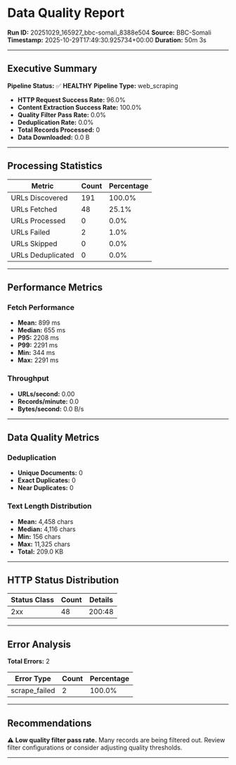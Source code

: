 # Data Quality Report

**Run ID:** 20251029_165927_bbc-somali_8388e504
**Source:** BBC-Somali
**Timestamp:** 2025-10-29T17:49:30.925734+00:00
**Duration:** 50m 3s

---

## Executive Summary

**Pipeline Status:** ✅ **HEALTHY**
**Pipeline Type:** web_scraping

- **HTTP Request Success Rate:** 96.0%
- **Content Extraction Success Rate:** 100.0%
- **Quality Filter Pass Rate:** 0.0%
- **Deduplication Rate:** 0.0%
- **Total Records Processed:** 0
- **Data Downloaded:** 0.0 B

---

## Processing Statistics

| Metric | Count | Percentage |
|--------|-------|------------|
| URLs Discovered | 191 | 100.0% |
| URLs Fetched | 48 | 25.1% |
| URLs Processed | 0 | 0.0% |
| URLs Failed | 2 | 1.0% |
| URLs Skipped | 0 | 0.0% |
| URLs Deduplicated | 0 | 0.0% |

---

## Performance Metrics

### Fetch Performance

- **Mean:** 899 ms
- **Median:** 655 ms
- **P95:** 2208 ms
- **P99:** 2291 ms
- **Min:** 344 ms
- **Max:** 2291 ms

### Throughput

- **URLs/second:** 0.00
- **Records/minute:** 0.0
- **Bytes/second:** 0.0 B/s

---

## Data Quality Metrics

### Deduplication

- **Unique Documents:** 0
- **Exact Duplicates:** 0
- **Near Duplicates:** 0

### Text Length Distribution

- **Mean:** 4,458 chars
- **Median:** 4,116 chars
- **Min:** 156 chars
- **Max:** 11,325 chars
- **Total:** 209.0 KB

---

## HTTP Status Distribution

| Status Class | Count | Details |
|--------------|-------|---------|
| 2xx | 48 | 200:48 |

---

## Error Analysis

**Total Errors:** 2

| Error Type | Count | Percentage |
|------------|-------|------------|
| scrape_failed | 2 | 100.0% |

---

## Recommendations

⚠️ **Low quality filter pass rate.** Many records are being filtered out. Review filter configurations or consider adjusting quality thresholds.

---
